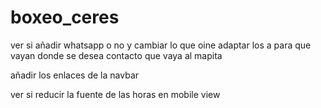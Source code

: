 # boxeo_ceres

ver si añadir whatsapp o no y cambiar lo que oine
adaptar los a para que vayan donde se desea
contacto que vaya al mapita

añadir los enlaces de la navbar

ver si reducir la fuente de las horas en mobile view